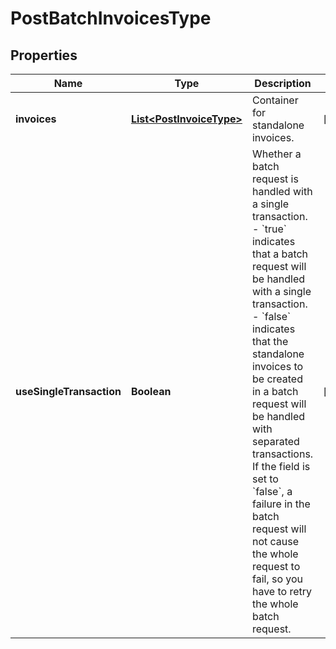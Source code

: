 

# PostBatchInvoicesType


## Properties

| Name | Type | Description | Notes |
|------------ | ------------- | ------------- | -------------|
|**invoices** | [**List&lt;PostInvoiceType&gt;**](PostInvoiceType.md) | Container for standalone invoices.  |  [optional] |
|**useSingleTransaction** | **Boolean** | Whether a batch request is handled with a single transaction.  - &#x60;true&#x60; indicates that a batch request will be handled with a single transaction. - &#x60;false&#x60;  indicates that the standalone invoices to be created in a batch request will be handled with separated transactions.  If the field is set to &#x60;false&#x60;, a failure in the batch request will not cause the whole request to fail, so you have to retry the whole batch request.  |  [optional] |



